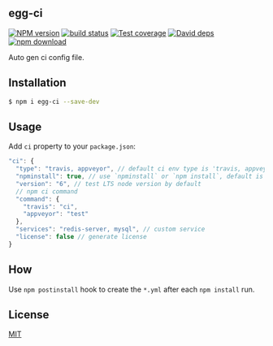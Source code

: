 egg-ci
---------------

[![NPM version][npm-image]][npm-url]
[![build status][travis-image]][travis-url]
[![Test coverage][codecov-image]][codecov-url]
[![David deps][david-image]][david-url]
[![npm download][download-image]][download-url]

[npm-image]: https://img.shields.io/npm/v/egg-ci.svg?style=flat-square
[npm-url]: https://npmjs.org/package/egg-ci
[travis-image]: https://img.shields.io/travis/eggjs/egg-ci.svg?style=flat-square
[travis-url]: https://travis-ci.org/eggjs/egg-ci
[codecov-image]: https://codecov.io/github/eggjs/egg-ci/coverage.svg?branch=master
[codecov-url]: https://codecov.io/github/eggjs/egg-ci?branch=master
[david-image]: https://img.shields.io/david/eggjs/egg-ci.svg?style=flat-square
[david-url]: https://david-dm.org/eggjs/egg-ci
[download-image]: https://img.shields.io/npm/dm/egg-ci.svg?style=flat-square
[download-url]: https://npmjs.org/package/egg-ci

Auto gen ci config file.

## Installation

```bash
$ npm i egg-ci --save-dev
```

## Usage

Add `ci` property to your `package.json`:

```js
"ci": {
  "type": "travis, appveyor", // default ci env type is 'travis, appveyor'
  "npminstall": true, // use `npminstall` or `npm install`, default is true
  "version": "6", // test LTS node version by default
  // npm ci command
  "command": {
    "travis": "ci",
    "appveyor": "test"
  },
  "services": "redis-server, mysql", // custom service
  "license": false // generate license
}
```

## How

Use `npm postinstall` hook to create the `*.yml` after each `npm install` run.

## License

[MIT](LICENSE)
